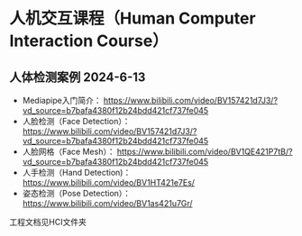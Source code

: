 # 人机交互课程（Human Computer Interaction Course）

## 人体检测案例 2024-6-13

* Mediapipe入门简介： https://www.bilibili.com/video/BV157421d7J3/?vd_source=b7bafa4380f12b24bdd421cf737fe045
* 人脸检测（Face Detection）：https://www.bilibili.com/video/BV157421d7J3/?vd_source=b7bafa4380f12b24bdd421cf737fe045 
* 人脸网格（Face Mesh）： https://www.bilibili.com/video/BV1QE421P7tB/?vd_source=b7bafa4380f12b24bdd421cf737fe045 
* 人手检测（Hand Detection)： https://www.bilibili.com/video/BV1HT421e7Es/ 
* 姿态检测（Pose Detection）： https://www.bilibili.com/video/BV1as421u7Gr/
  
工程文档见HCI文件夹

